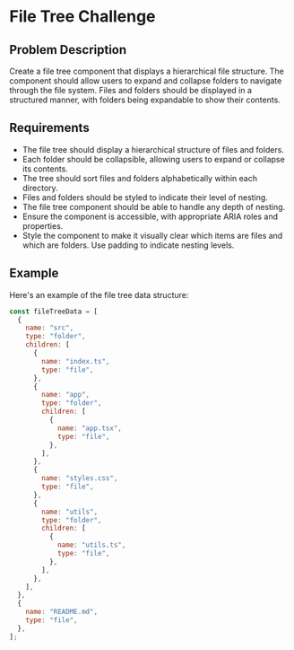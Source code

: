 # File Tree Challenge

## Problem Description

Create a file tree component that displays a hierarchical file structure. The component should allow users to expand and collapse folders to navigate through the file system. Files and folders should be displayed in a structured manner, with folders being expandable to show their contents.

## Requirements

- The file tree should display a hierarchical structure of files and folders.
- Each folder should be collapsible, allowing users to expand or collapse its contents.
- The tree should sort files and folders alphabetically within each directory.
- Files and folders should be styled to indicate their level of nesting.
- The file tree component should be able to handle any depth of nesting.
- Ensure the component is accessible, with appropriate ARIA roles and properties.
- Style the component to make it visually clear which items are files and which are folders. Use padding to indicate nesting levels.

## Example

Here's an example of the file tree data structure:

```javascript
const fileTreeData = [
  {
    name: "src",
    type: "folder",
    children: [
      {
        name: "index.ts",
        type: "file",
      },
      {
        name: "app",
        type: "folder",
        children: [
          {
            name: "app.tsx",
            type: "file",
          },
        ],
      },
      {
        name: "styles.css",
        type: "file",
      },
      {
        name: "utils",
        type: "folder",
        children: [
          {
            name: "utils.ts",
            type: "file",
          },
        ],
      },
    ],
  },
  {
    name: "README.md",
    type: "file",
  },
];
```